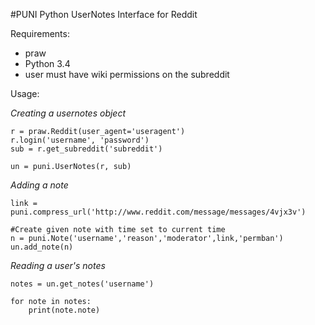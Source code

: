 #PUNI
Python UserNotes Interface for Reddit

Requirements:
* praw
* Python 3.4
* user must have wiki permissions on the subreddit

Usage:

*Creating a usernotes object*

    r = praw.Reddit(user_agent='useragent')
    r.login('username', 'password')
    sub = r.get_subreddit('subreddit')

    un = puni.UserNotes(r, sub)
    
*Adding a note*

    link = puni.compress_url('http://www.reddit.com/message/messages/4vjx3v')
    
    #Create given note with time set to current time
    n = puni.Note('username','reason','moderator',link,'permban')
    un.add_note(n)

*Reading a user's notes*

    notes = un.get_notes('username')
    
    for note in notes:
        print(note.note)
